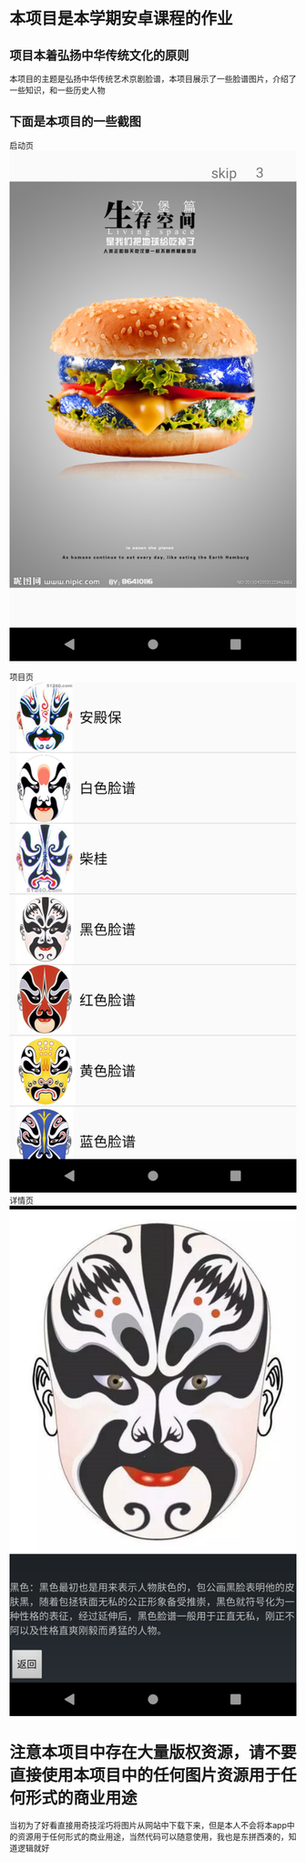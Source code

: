# 本项目是本学期安卓课程的作业
## 项目本着弘扬中华传统文化的原则
本项目的主题是弘扬中华传统艺术京剧脸谱，本项目展示了一些脸谱图片，介绍了一些知识，和一些历史人物
## 下面是本项目的一些截图
启动页
![启动页](img\Screenshot_1572149080.png "启动页")

项目页
![项目页](img\Screenshot_1572149088.png "项目页")
详情页
![详情页](img\Screenshot_1572171857.png "详情页")
# 注意本项目中存在大量版权资源，请不要直接使用本项目中的任何图片资源用于任何形式的商业用途
当初为了好看直接用奇技淫巧将图片从网站中下载下来，但是本人不会将本app中的资源用于任何形式的商业用途，当然代码可以随意使用，我也是东拼西凑的，知道逻辑就好